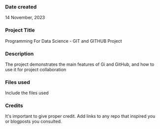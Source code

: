 ### Date created
14 November, 2023

### Project Title
Programming For Data Science  - GIT and GITHUB Project

### Description
The project demonstrates the main features of Gi and GitHub, and how to use it for project collaboration

### Files used
Include the files used

### Credits
It's important to give proper credit. Add links to any repo that inspired you or blogposts you consulted.

